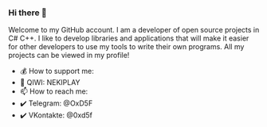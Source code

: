### Hi there 👋
Welcome to my GitHub account. I am a developer of open source projects in C# C++. I like to develop libraries and applications that will make it easier for other developers to use my tools to write their own programs. All my projects can be viewed in my profile!


- 💰 How to support me:
- 💛 QIWI: NEKIPLAY
- 📫 How to reach me:
- ✔️ Telegram: @OxD5F
- ✔️ VKontakte: @0xd5f




<!--
**0xd5f/0xd5f** is a ✨ _special_ ✨ repository because its `README.md` (this file) appears on your GitHub profile.

Here are some ideas to get you started:

- 🔭 I’m currently working on ...
- 🌱 I’m currently learning ...
- 👯 I’m looking to collaborate on ...
- 🤔 I’m looking for help with ...
- 💬 Ask me about ...
- 📫 How to reach me: ...
- 😄 Pronouns: ...
- ⚡ Fun fact: ...
-->
